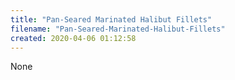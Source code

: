 ```yaml
---
title: "Pan-Seared Marinated Halibut Fillets"
filename: "Pan-Seared-Marinated-Halibut-Fillets"
created: 2020-04-06 01:12:58
---
```

None
